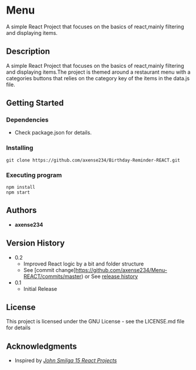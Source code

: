 # **Menu**

A simple React Project that focuses on the basics of react,mainly filtering and displaying items.

## **Description**

A simple React Project that focuses on the basics of react,mainly filtering and displaying items.The project is themed around a restaurant menu with a categories buttons that relies on the category key of the items in the data.js file.

## **Getting Started**

### Dependencies

- Check package.json for details.

### Installing

```
git clone https://github.com/axense234/Birthday-Reminder-REACT.git
```

### Executing program

```
npm install
npm start
```

## **Authors**

- **axense234**

## **Version History**

- 0.2
  - Improved React logic by a bit and folder structure
  - See [commit change]https://github.com/axense234/Menu-REACT/commits/master) or See [release history](https://github.com/axense234/Menu-REACT/releases)
- 0.1
  - Initial Release

## **License**

This project is licensed under the GNU License - see the LICENSE.md file for details

## **Acknowledgments**

- Inspired by [_John Smilga 15 React Projects_](https://www.youtube.com/watch?v=a_7Z7C_JCyo&t=8s)
